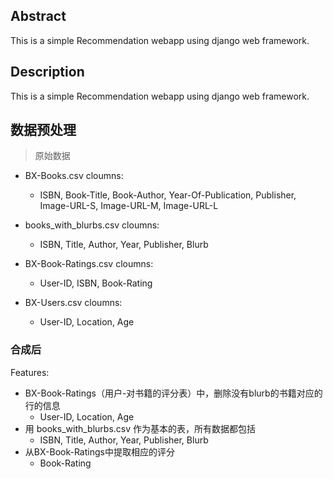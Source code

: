 ## Abstract
This is a simple Recommendation webapp using django web framework.

## Description
This is a simple Recommendation webapp using django web framework.


## 数据预处理
> 原始数据
- BX-Books.csv cloumns: 
    - ISBN, Book-Title, Book-Author, Year-Of-Publication, Publisher, Image-URL-S, Image-URL-M, Image-URL-L

- books_with_blurbs.csv cloumns: 
    - ISBN, Title, Author, Year, Publisher, Blurb
    
- BX-Book-Ratings.csv cloumns: 
    - User-ID, ISBN, Book-Rating

- BX-Users.csv cloumns: 
    - User-ID, Location, Age

### 合成后
Features:
- BX-Book-Ratings（用户-对书籍的评分表）中，删除没有blurb的书籍对应的行的信息
    - User-ID, Location, Age
- 用 books_with_blurbs.csv 作为基本的表，所有数据都包括
    - ISBN, Title, Author, Year, Publisher, Blurb
- 从BX-Book-Ratings中提取相应的评分
    - Book-Rating